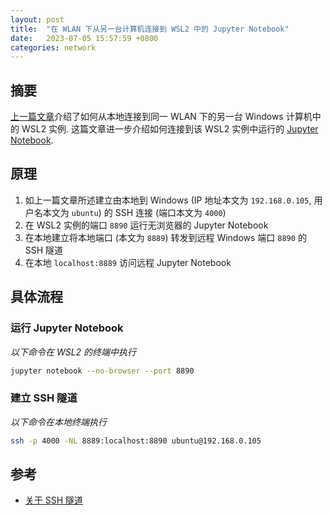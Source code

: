 ```yaml
---
layout: post
title:  "在 WLAN 下从另一台计算机连接到 WSL2 中的 Jupyter Notebook"
date:   2023-07-05 15:57:59 +0800
categories: network
---
```


## 摘要

[上一篇文章](https://kkew3.github.io/network/2023/07/05/connect-to-wsl2-from-another-machine-within-wlan.html)介绍了如何从本地连接到同一 WLAN 下的另一台 Windows 计算机中的 WSL2 实例.
这篇文章进一步介绍如何连接到该 WSL2 实例中运行的 [Jupyter Notebook](https://jupyter.org).

## 原理

1. 如上一篇文章所述建立由本地到 Windows (IP 地址本文为 `192.168.0.105`, 用户名本文为 `ubuntu`) 的 SSH 连接 (端口本文为 `4000`)
2. 在 WSL2 实例的端口 `8890` 运行无浏览器的 Jupyter Notebook
3. 在本地建立将本地端口 (本文为 `8889`) 转发到远程 Windows 端口 `8890` 的 SSH 隧道
4. 在本地 `localhost:8889` 访问远程 Jupyter Notebook

## 具体流程

### 运行 Jupyter Notebook

*以下命令在 WSL2 的终端中执行*

```bash
jupyter notebook --no-browser --port 8890
```

### 建立 SSH 隧道

*以下命令在本地终端执行*

```bash
ssh -p 4000 -NL 8889:localhost:8890 ubuntu@192.168.0.105
```

## 参考

- [关于 SSH 隧道](https://medium.com/@apbetahouse45/how-to-run-jupyter-notebooks-on-remote-server-part-1-ssh-a2be0232c533)
